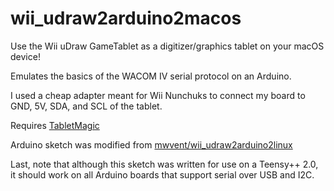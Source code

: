 # wii_udraw2arduino2macos
Use the Wii uDraw GameTablet as a digitizer/graphics tablet on your macOS device!  

Emulates the basics of the WACOM IV serial protocol on an Arduino.  

I used a cheap adapter meant for Wii Nunchuks to connect my board to GND, 5V, SDA, and SCL of the tablet.  

Requires [TabletMagic](https://github.com/thinkyhead/TabletMagic)

Arduino sketch was modified from [mwvent/wii_udraw2arduino2linux](https://github.com/mwvent/wii_udraw2arduino2linux)  

Last, note that although this sketch was written for use on a Teensy++ 2.0, it should work on all Arduino boards that support serial over USB and I2C.
